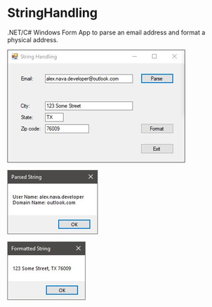 # StringHandling
.NET/C# Windows Form App to parse an email address and format a physical address.

![StringHandling](/StringHandlingScreenshot.JPG?raw=true "String Handling")

![ParsedString](/ParsedStringScreenshot.JPG?raw=true "Parsed String")

![FormattedString](/FormattedStringScreenshot.JPG?raw=true "Formatted String")
